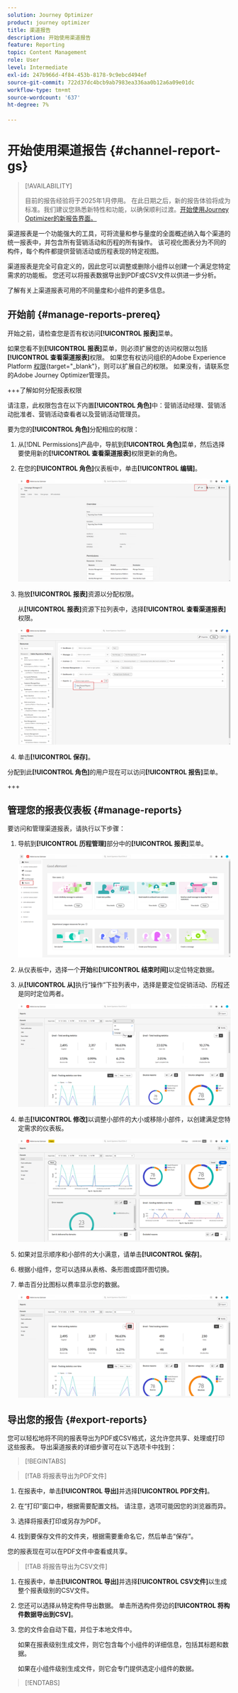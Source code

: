 ```yaml
---
solution: Journey Optimizer
product: journey optimizer
title: 渠道报告
description: 开始使用渠道报告
feature: Reporting
topic: Content Management
role: User
level: Intermediate
exl-id: 247b966d-4f84-453b-8178-9c9ebcd494ef
source-git-commit: 722d37dc4bcb9ab7983ea336aa0b12a6a09e01dc
workflow-type: tm+mt
source-wordcount: '637'
ht-degree: 7%

---
```


# 开始使用渠道报告 {#channel-report-gs}

>[!AVAILABILITY]
>
>目前的报告经验将于2025年1月停用。 在此日期之后，新的报告体验将成为标准。我们建议您熟悉新特性和功能，以确保顺利过渡。[开始使用Journey Optimizer的新报告界面。](report-gs-cja.md)

渠道报表是一个功能强大的工具，可将流量和参与量度的全面概述纳入每个渠道的统一报表中，并包含所有营销活动和历程的所有操作。 该可视化图表分为不同的构件，每个构件都提供营销活动或历程表现的特定视图。

渠道报表是完全可自定义的，因此您可以调整或删除小组件以创建一个满足您特定需求的功能板。 您还可以将报表数据导出到PDF或CSV文件以供进一步分析。

了解有关<!--[this page](channel-report.md)-->上渠道报表可用的不同量度和小组件的更多信息。

## 开始前 {#manage-reports-prereq}

开始之前，请检查您是否有权访问&#x200B;**[!UICONTROL 报表]**&#x200B;菜单。

如果您看不到&#x200B;**[!UICONTROL 报表]**&#x200B;菜单，则必须扩展您的访问权限以包括&#x200B;**[!UICONTROL 查看渠道报表]**&#x200B;权限。 如果您有权访问组织的Adobe Experience Platform [权限](https://experienceleague.adobe.com/docs/experience-platform/access-control/home.html?lang=zh-Hans){target="_blank"}，则可以扩展自己的权限。 如果没有，请联系您的Adobe Journey Optimizer管理员。

+++了解如何分配报表权限

请注意，此权限包含在以下内置&#x200B;**[!UICONTROL 角色]**&#x200B;中：营销活动经理、营销活动批准者、营销活动查看者以及营销活动管理员。

要为您的&#x200B;**[!UICONTROL 角色]**&#x200B;分配相应的权限：

1. 从[!DNL Permissions]产品中，导航到&#x200B;**[!UICONTROL 角色]**&#x200B;菜单，然后选择要使用新的&#x200B;**[!UICONTROL 查看渠道报表]**&#x200B;权限更新的角色。

1. 在您的&#x200B;**[!UICONTROL 角色]**&#x200B;仪表板中，单击&#x200B;**[!UICONTROL 编辑]**。

   ![](assets/channel_permission_1.png)

1. 拖放&#x200B;**[!UICONTROL 报表]**&#x200B;资源以分配权限。

   从&#x200B;**[!UICONTROL 报表]**&#x200B;资源下拉列表中，选择&#x200B;**[!UICONTROL 查看渠道报表]**&#x200B;权限。

   ![](assets/channel_permission_2.png)

1. 单击&#x200B;**[!UICONTROL 保存]**。

分配到此&#x200B;**[!UICONTROL 角色]**&#x200B;的用户现在可以访问&#x200B;**[!UICONTROL 报告]**&#x200B;菜单。

+++

## 管理您的报表仪表板 {#manage-reports}

要访问和管理渠道报表，请执行以下步骤：

1. 导航到&#x200B;**[!UICONTROL 历程管理]**&#x200B;部分中的&#x200B;**[!UICONTROL 报表]**&#x200B;菜单。

   ![](assets/channel_report_1.png)

1. 从仪表板中，选择一个&#x200B;**开始**&#x200B;和&#x200B;**[!UICONTROL 结束时间]**&#x200B;以定位特定数据。

1. 从&#x200B;**[!UICONTROL 从]**&#x200B;执行“操作”下拉列表中，选择是要定位促销活动、历程还是同时定位两者。

   ![](assets/channel_report_2.png)

1. 单击&#x200B;**[!UICONTROL 修改]**&#x200B;以调整小部件的大小或移除小部件，以创建满足您特定需求的仪表板。

   ![](assets/channel_report_3.png)

1. 如果对显示顺序和小部件的大小满意，请单击&#x200B;**[!UICONTROL 保存]**。

1. 根据小组件，您可以选择从表格、条形图或圆环图切换。

1. 单击百分比图标以费率显示您的数据。

   ![](assets/channel_report_4.png)

## 导出您的报告 {#export-reports}

您可以轻松地将不同的报表导出为PDF或CSV格式，这允许您共享、处理或打印这些报表。 导出渠道报表的详细步骤可在以下选项卡中找到：

>[!BEGINTABS]

>[!TAB 将报表导出为PDF文件]

1. 在报表中，单击&#x200B;**[!UICONTROL 导出]**&#x200B;并选择&#x200B;**[!UICONTROL PDF文件]**。

1. 在“打印”窗口中，根据需要配置文档。 请注意，选项可能因您的浏览器而异。

1. 选择将报表打印或另存为PDF。

1. 找到要保存文件的文件夹，根据需要重命名它，然后单击“保存”。

您的报表现在可以在PDF文件中查看或共享。

>[!TAB 将报告导出为CSV文件]

1. 在报表中，单击&#x200B;**[!UICONTROL 导出]**&#x200B;并选择&#x200B;**[!UICONTROL CSV文件]**&#x200B;以生成整个报表级别的CSV文件。

1. 您还可以选择从特定构件导出数据。 单击所选构件旁边的&#x200B;**[!UICONTROL 将构件数据导出到CSV]**。

1. 您的文件会自动下载，并位于本地文件中。

   如果在报表级别生成文件，则它包含每个小组件的详细信息，包括其标题和数据。

   如果在小组件级别生成文件，则它会专门提供选定小组件的数据。

>[!ENDTABS]
